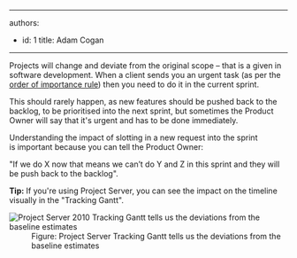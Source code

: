 

---
authors:
  - id: 1
    title: Adam Cogan
---




<span class='intro'> <p>Projects will change and deviate from the original scope – that is a given in software development. When a client sends you an urgent task (as per the <a href="/_layouts/15/FIXUPREDIRECT.ASPX?WebId=3dfc0e07-e23a-4cbb-aac2-e778b71166a2&amp;TermSetId=07da3ddf-0924-4cd2-a6d4-a4809ae20160&amp;TermId=dfaed2cc-e5c6-4844-98fc-aa1d89a690eb">order of importance rule</a>) then you need to do it in the current sprint.</p><p>This should rarely happen, as&#160;new features should be pushed back to the backlog, to be prioritised into the next sprint, but sometimes the Product Owner will say that it's urgent and has to be done immediately.</p><p>Understanding the impact of slotting in a new request into the sprint is&#160;important because you can tell the Product Owner&#58;</p><p>&quot;If we do X now that means we can’t do Y and Z in this sprint and they will be push back to the backlog&quot;.</p> </span>

<b>Tip&#58;</b> If you're using Project Server, you can see the impact on the timeline visually in the &quot;Tracking Gantt&quot;.​
<dl class="image"><dt><img class="ms-rteCustom-ImageArea" alt="Project Server 2010 Tracking Gantt tells us the deviations from the baseline estimates" src="/PublishingImages/gantt-chart.jpg" /></dt><dd>Figure&#58; Project Server&#160;Tracking Gantt tells us the deviations from the baseline estimates</dd></dl>


